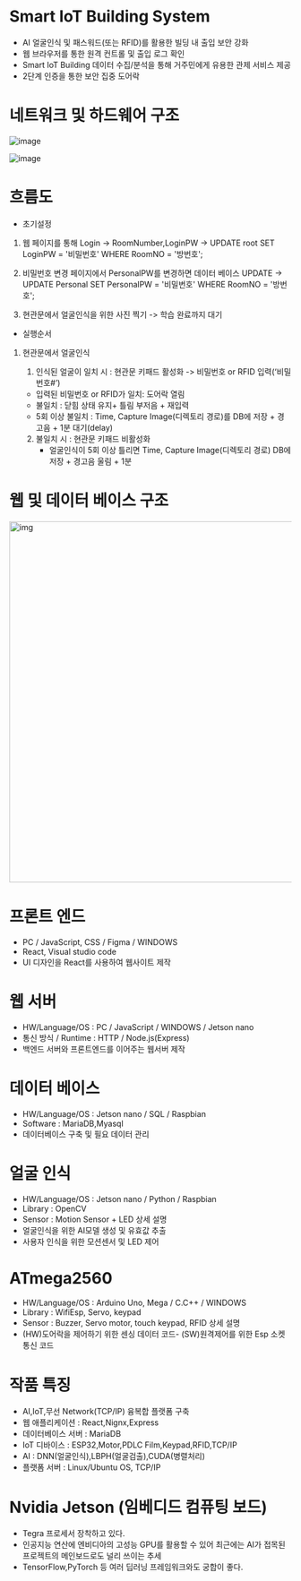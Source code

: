 # Smart IoT Building System
- AI 얼굴인식 및 패스워드(또는 RFID)를 활용한 빌딩 내 출입 보안 강화
- 웹 브라우저를 통한 원격 컨트롤 및 출입 로그 확인
- Smart IoT Building 데이터 수집/분석을 통해 거주민에게 유용한 관제 서비스 제공
- 2단계 인증을 통한 보안 집중 도어락

# 네트워크 및 하드웨어 구조
![image](https://github.com/user-attachments/assets/f1e4fd2a-b86b-435c-b626-df1a73550b3b)

![image](https://github.com/user-attachments/assets/5d402649-0491-42a8-8fc0-8fa90939ecab)


# 흐름도
- 초기설정
1. 웹 페이지를 통해 Login -> RoomNumber,LoginPW
   -> UPDATE root SET LoginPW = '비밀번호' WHERE RoomNO = '방번호';

2. 비밀번호 변경 페이지에서 PersonalPW를 변경하면 데이터 베이스 UPDATE
   -> UPDATE Personal SET PersonalPW = '비밀번호' WHERE RoomNO = '방번호';  

3. 현관문에서 얼굴인식을 위한 사진 찍기 -> 학습 완료까지 대기 


- 실행순서
1. 현관문에서 얼굴인식
   1) 인식된 얼굴이 일치 시 : 현관문 키패드 활성화 -> 비밀번호 or RFID 입력(‘비밀번호#’)
     - 입력된 비밀번호 or RFID가 일치: 도어락 열림
     - 불일치 : 닫힘 상태 유지+ 틀림 부저음 + 재입력
     - 5회 이상 불일치 : Time, Capture Image(디렉토리 경로)를 DB에 저장
                   + 경고음 + 1분 대기(delay)

   2) 불일치 시 : 현관문 키패드 비활성화
      - 얼굴인식이 5회 이상 틀리면 Time, Capture Image(디렉토리 경로) DB에 저장
                   + 경고음 울림 + 1분

# 웹 및 데이터 베이스 구조
<img width="645" alt="img" src="https://github.com/user-attachments/assets/1acb00e2-289c-4872-8bdf-a63b1aed2a42">

# 프론트 엔드
- PC / JavaScript, CSS / Figma / WINDOWS
- React, Visual studio code
- UI 디자인을 React를 사용하여 웹사이트 제작


# 웹 서버
- HW/Language/OS : PC / JavaScript / WINDOWS / Jetson nano
- 통신 방식 / Runtime : HTTP / Node.js(Express)
- 백엔드 서버와 프론트엔드를 이어주는 웹서버 제작


# 데이터 베이스
- HW/Language/OS : Jetson nano / SQL / Raspbian
- Software : MariaDB,Myasql
- 데이터베이스 구축 및 필요 데이터 관리


# 얼굴 인식
- HW/Language/OS : Jetson nano / Python / Raspbian
- Library : OpenCV
- Sensor : Motion Sensor + LED
상세 설명
- 얼굴인식을 위한 AI모델 생성 및 유효값 추출
- 사용자 인식을 위한 모션센서 및 LED 제어


# ATmega2560
- HW/Language/OS : Arduino Uno, Mega / C.C++ / WINDOWS
- Library : WifiEsp, Servo, keypad
- Sensor : Buzzer, Servo motor, touch keypad, RFID
상세 설명
- (HW)도어락을 제어하기 위한 센싱 데이터 코드- (SW)원격제어를 위한 Esp 소켓 통신 코드

# 작품 특징
- AI,IoT,무선 Network(TCP/IP) 융복합 플랫폼 구축
- 웹 애플리케이션 : React,Nignx,Express
- 데이터베이스 서버 : MariaDB
- IoT 디바이스 : ESP32,Motor,PDLC Film,Keypad,RFID,TCP/IP
- AI : DNN(얼굴인식),LBPH(얼굴검출),CUDA(병렬처리)
- 플랫폼 서버 : Linux/Ubuntu OS, TCP/IP

# Nvidia Jetson (임베디드 컴퓨팅 보드)
- Tegra 프로세서 장착하고 있다.
- 인공지능 연산에 엔비디아의 고성능 GPU를 활용할 수 있어 최근에는 AI가 접목된 프로젝트의 메인보드로도 널리 쓰이는 추세
- TensorFlow,PyTorch 등 여러 딥러닝 프레임워크와도 궁합이 좋다.














